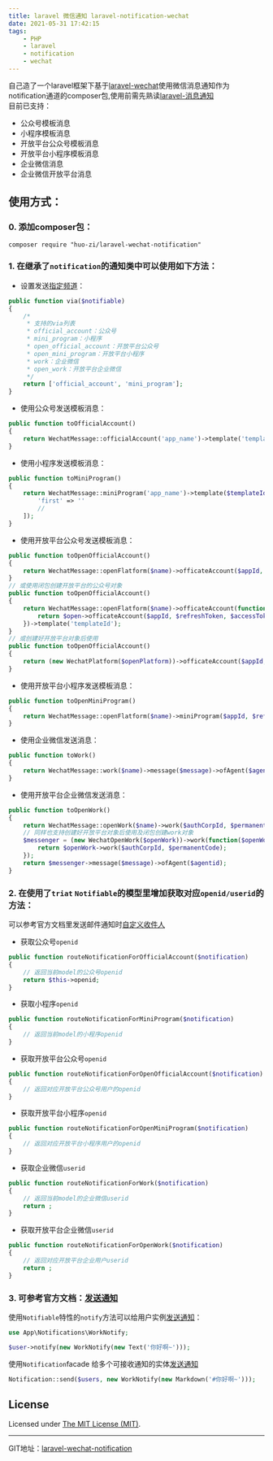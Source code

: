 ```yaml
---
title: laravel 微信通知 laravel-notification-wechat
date: 2021-05-31 17:42:15
tags: 
    - PHP
    - laravel
    - notification
    - wechat
---
```

自己造了一个laravel框架下基于[laravel-wechat](https://github.com/overtrue/laravel-wechat)使用微信消息通知作为notification通道的composer包,使用前需先熟读[laravel-消息通知](https://learnku.com/docs/laravel/8.x/notifications/9396)  
目前已支持：
* 公众号模板消息
* 小程序模板消息
* 开放平台公众号模板消息
* 开放平台小程序模板消息
* 企业微信消息
* 企业微信开放平台消息

## 使用方式： ###

### 0. 添加composer包：

```
composer require "huo-zi/laravel-wechat-notification"
```

### 1. 在继承了`notification`的通知类中可以使用如下方法：

* 设置发送[指定频道](https://learnku.com/docs/laravel/8.x/notifications/9396#490165)：

```php
public function via($notifiable)
{
    /*
     * 支持的via列表
     * official_account：公众号
     * mini_program：小程序
     * open_official_account：开放平台公众号
     * open_mini_program：开放平台小程序
     * work：企业微信
     * open_work：开放平台企业微信
     */
    return ['official_account', 'mini_program'];
}
```

* 使用公众号发送模板消息：

```php
public function toOfficialAccount()
{
    return WechatMessage::officialAccount('app_name')->template('templateId')->url($url)->data(['fisrt'=>'...']);
}
```

* 使用小程序发送模板消息：

```php
public function toMiniProgram()
{
    return WechatMessage::miniProgram('app_name')->template($templateId)->formId($formId)->data([
        'first' => ''
        //
    ]);
}
```

* 使用开放平台公众号发送模板消息：

```php
public function toOpenOfficialAccount()
{
    return WechatMessage::openFlatform($name)->officateAccount($appId, $refreshToken, $accessToken)->template('templateId');
}
// 或使用闭包创建开放平台的公众号对象
public function toOpenOfficialAccount()
{
    return WechatMessage::openFlatform($name)->officateAccount(function ($open) {
        return $open->officateAccount($appId, $refreshToken, $accessToken);
    })->template('templateId');
}
// 或创建好开放平台对象后使用
public function toOpenOfficialAccount()
{
    return (new WechatPlatform($openPlatform))->officateAccount($appId, $refreshToken, $accessToken)->template($templateId);
}
```

* 使用开放平台小程序发送模板消息：

```php
public function toOpenMiniProgram()
{
    return WechatMessage::openFlatform($name)->miniProgram($appId, $refreshToken, $accessToken)->template($templateId);
}
```

* 使用企业微信发送消息：

```php
public function toWork()
{
    return WechatMessage::work($name)->message($message)->ofAgent($agentId);
}
```

* 使用开放平台企业微信发送消息：

```php
public function toOpenWork()
{
    return WechatMessage::openWork($name)->work($authCorpId, $permanentCode)->message($message)->ofAgent($agentId);
    // 同样也支持创建好开放平台对象后使用及闭包创建work对象
    $messenger = (new WechatOpenWork($openWork))->work(function($openWork) {
        return $openWork->work($authCorpId, $permanentCode);
    });
    return $messenger->message($message)->ofAgent($agentid);
}
```

### 2. 在使用了`triat` `Notifiable`的模型里增加获取对应`openid/userid`的方法：

可以参考官方文档里发送邮件通知时[自定义收件人](https://learnku.com/docs/laravel/8.x/notifications/9396#ac905f)

* 获取公众号`openid`

```php
public function routeNotificationForOfficialAccount($notification)
{
    // 返回当前model的公众号openid
    return $this->openid;
}
```

* 获取小程序`openid`

```php
public function routeNotificationForMiniProgram($notification)
{
    // 返回当前model的小程序openid
}
```

* 获取开放平台公众号`openid`

```php
public function routeNotificationForOpenOfficialAccount($notification)
{
    // 返回对应开放平台公众号用户的openid
}
```

* 获取开放平台小程序`openid`

```php
public function routeNotificationForOpenMiniProgram($notification)
{
    // 返回对应开放平台小程序用户的openid
}
```

* 获取企业微信`userid`

```php
public function routeNotificationForWork($notification)
{
    // 返回当前model的企业微信userid
    return ;
}
```

* 获取开放平台企业微信`userid`

```php
public function routeNotificationForOpenWork($notification)
{
    // 返回对应开放平台企业用户userid
    return ;
}
```
### 3. 可参考官方文档：[发送通知](https://learnku.com/docs/laravel/8.x/notifications/9396#fd6d4c)

使用`Notifiable`特性的`notify`方法可以给用户实例[发送通知](https://learnku.com/docs/laravel/8.x/notifications/9396#37688f)：

```php
use App\Notifications\WorkNotify;

$user->notify(new WorkNotify(new Text('你好啊~')));
```

使用`Notification`facade 给多个可接收通知的实体[发送通知](https://learnku.com/docs/laravel/8.x/notifications/9396#dc8524)

```php
Notification::send($users, new WorkNotify(new Markdown('#你好啊~')));
```

License
------------
Licensed under [The MIT License (MIT)](LICENSE).

------------
GIT地址：[laravel-wechat-notification](https://github.com/huo-zi/laravel-wechat-notification)
